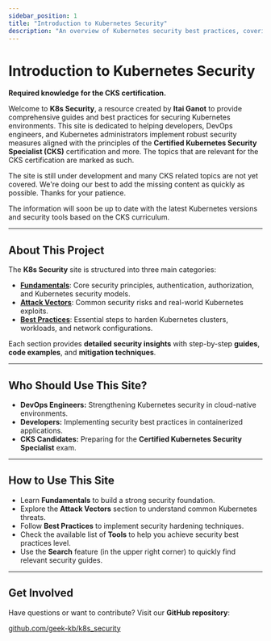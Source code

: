 ```yaml
---
sidebar_position: 1
title: "Introduction to Kubernetes Security"
description: "An overview of Kubernetes security best practices, covering attack vectors, security fundamentals, and cluster hardening."
---
```


# Introduction to Kubernetes Security

**Required knowledge for the CKS certification.**

Welcome to **K8s Security**, a resource created by **Itai Ganot** to provide comprehensive guides and best practices for securing Kubernetes environments.
This site is dedicated to helping developers, DevOps engineers, and Kubernetes administrators implement robust security measures aligned with the principles of the **Certified Kubernetes Security Specialist (CKS)** certification and more.
The topics that are relevant for the CKS certification are marked as such.

The site is still under development and many CKS related topics are not yet covered.
We're doing our best to add the missing content as quickly as possible.
Thanks for your patience.

The information will soon be up to date with the latest Kubernetes versions and security tools based on the CKS curriculum.

---

## About This Project

The **K8s Security** site is structured into three main categories:

- **[Fundamentals](/docs/fundamentals/intro)**: Core security principles, authentication, authorization, and Kubernetes security models.
- **[Attack Vectors](/docs/attack_vectors/intro)**: Common security risks and real-world Kubernetes exploits.
- **[Best Practices](/docs/best_practices/intro)**: Essential steps to harden Kubernetes clusters, workloads, and network configurations.

Each section provides **detailed security insights** with step-by-step **guides**, **code examples**, and **mitigation techniques**.

---

## Who Should Use This Site?

- **DevOps Engineers:** Strengthening Kubernetes security in cloud-native environments.
- **Developers:** Implementing security best practices in containerized applications.
- **CKS Candidates:** Preparing for the **Certified Kubernetes Security Specialist** exam.

---

## How to Use This Site

- Learn **Fundamentals** to build a strong security foundation.
- Explore the **Attack Vectors** section to understand common Kubernetes threats.
- Follow **Best Practices** to implement security hardening techniques.
- Check the available list of **Tools** to help you achieve security best practices level.
- Use the **Search** feature (in the upper right corner) to quickly find relevant security guides.

---

## Get Involved

Have questions or want to contribute? Visit our **GitHub repository**:

[github.com/geek-kb/k8s_security](https://github.com/geek-kb/k8s_security)
